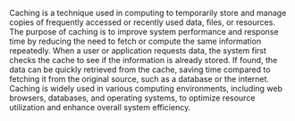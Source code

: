 Caching is a technique used in computing to temporarily store and manage copies of frequently accessed or recently used data, files, or resources. The purpose of caching is to improve system performance and response time by reducing the need to fetch or compute the same information repeatedly. When a user or application requests data, the system first checks the cache to see if the information is already stored. If found, the data can be quickly retrieved from the cache, saving time compared to fetching it from the original source, such as a database or the internet. Caching is widely used in various computing environments, including web browsers, databases, and operating systems, to optimize resource utilization and enhance overall system efficiency.